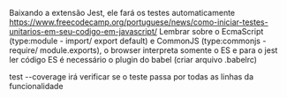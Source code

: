 Baixando a extensão Jest, ele fará os testes automaticamente
https://www.freecodecamp.org/portuguese/news/como-iniciar-testes-unitarios-em-seu-codigo-em-javascript/
Lembrar sobre o EcmaScript (type:module - import/ export default) e CommonJS (type:commonjs - require/ module.exports), o browser interpreta somente o ES e para o jest ler código ES é necessário o plugin do babel (criar arquivo .babelrc)

test --coverage irá verificar se o teste passa por todas as linhas da funcionalidade
